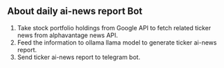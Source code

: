 ## About daily ai-news report Bot

1. Take stock portfolio holdings from Google API to fetch related ticker news from alphavantage news API.
2. Feed the information to ollama llama model to generate ticker ai-news report.
3. Send ticker ai-news report to telegram bot.